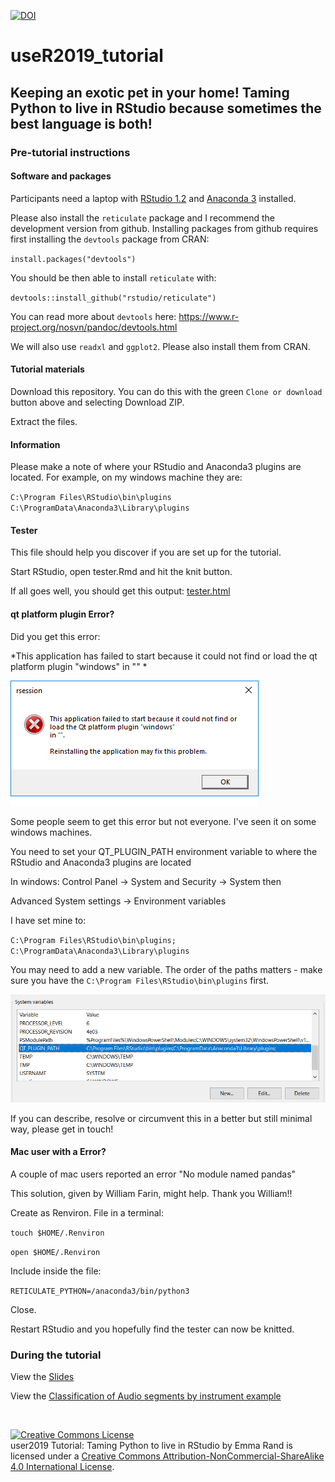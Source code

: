 [![DOI](https://zenodo.org/badge/DOI/10.5281/zenodo.3333815.svg)](https://doi.org/10.5281/zenodo.3333815)
# useR2019_tutorial

## Keeping an exotic pet in your home! Taming Python to live in RStudio because sometimes the best language is both!

### Pre-tutorial instructions

#### Software and packages

Participants need a laptop with [RStudio 1.2](https://www.rstudio.com/products/rstudio/) and [Anaconda 3](https://www.anaconda.com/distribution/) installed. 

Please also install the `reticulate` package and I recommend the development version from github. Installing packages from github requires first installing the `devtools` package from CRAN:

`install.packages("devtools")`

You should be then able to install `reticulate` with:

`devtools::install_github("rstudio/reticulate")`

You can read more about `devtools` here: https://www.r-project.org/nosvn/pandoc/devtools.html

We will also use `readxl` and `ggplot2`. Please also install them from CRAN.


#### Tutorial materials
Download this repository. You can do this with the green `Clone or download` button above and selecting Download ZIP.

Extract the files.

#### Information
Please make a note of where your RStudio and Anaconda3 plugins are located. For example, on my windows machine they are:

`C:\Program Files\RStudio\bin\plugins`  
`C:\ProgramData\Anaconda3\Library\plugins`

#### Tester
This file should help you discover if you are set up for the tutorial.

Start RStudio, open tester.Rmd and hit the knit button. 

If all goes well, you should get this output: [tester.html](https://3mmarand.github.io/useR2019_tutorial/tester.html)

#### qt platform plugin Error?

Did you get this error: 

*This application has failed to start because it could not find or load the qt platform plugin "windows" in "" *


![](pics/QT_error.png)

Some people seem to get this error but not everyone. I've seen it on some windows machines.

You need to set your QT_PLUGIN_PATH environment variable to where the RStudio and Anaconda3 plugins are located 

In windows: Control Panel -> System and Security -> System then

Advanced System settings -> Environment variables

I have set mine to:

`C:\Program Files\RStudio\bin\plugins; C:\ProgramData\Anaconda3\Library\plugins`

You may need to add a new variable. The order of the paths matters - make sure you have the `C:\Program Files\RStudio\bin\plugins` first.

![ QT_PLUGIN_PATH environment variable in Advanced System settings](pics/env_variables.png)

If you can describe, resolve or circumvent this in a better but still minimal way, please get in touch!

#### Mac user with a Error?
A couple of mac users reported an error "No module named pandas"

This solution, given by William Farin, might help. Thank you William!!

Create as Renviron. File in a terminal:

`touch $HOME/.Renviron`

`open $HOME/.Renviron`

Include inside the file:  

`RETICULATE_PYTHON=/anaconda3/bin/python3`

Close.

Restart RStudio and you hopefully find the tester can now be knitted.


### During the tutorial

View the [Slides](https://3mmarand.github.io/useR2019_tutorial/#1)

View the [Classification of Audio segments by instrument example](https://3mmarand.github.io/useR2019_tutorial/music_ml/Classifiying_music.html)

<br>

<a rel="license" href="http://creativecommons.org/licenses/by-nc-sa/4.0/"><img alt="Creative Commons License" style="border-width:0" src="https://i.creativecommons.org/l/by-nc-sa/4.0/88x31.png" /></a><br /><span xmlns:dct="http://purl.org/dc/terms/" property="dct:title">user2019 Tutorial: Taming Python to live in RStudio</span> by <span xmlns:cc="http://creativecommons.org/ns#" property="cc:attributionName">Emma Rand</span> is licensed under a <a rel="license" href="http://creativecommons.org/licenses/by-nc-sa/4.0/">Creative Commons Attribution-NonCommercial-ShareAlike 4.0 International License</a>.


